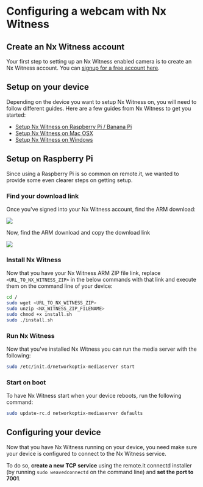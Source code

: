 # Configuring a webcam with Nx Witness

## Create an Nx Witness account

Your first step to setting up an Nx Witness enabled camera is to create an Nx Witness account. You can [signup for a free account here](http://www.networkoptix.com/).

## Setup on your device

Depending on the device you want to setup Nx Witness on, you will need to follow different guides. Here are a few guides from Nx Witness to get you started:

* [Setup Nx Witness on Raspberry Pi / Banana Pi](https://support.networkoptix.com/hc/en-us/articles/217453737-Raspberry-Banana-Pi-Installation-Guide)
* [Setup Nx Witness on Mac OSX](https://support.networkoptix.com/hc/en-us/articles/205096648-Mac-OSX-Installation-Guide)
* [Setup Nx Witness on Windows](https://support.networkoptix.com/hc/en-us/articles/205752937-Windows-OS-Installation-Guide)

## Setup on Raspberry Pi

Since using a Raspberry Pi is so common on remote.it, we wanted to provide some even clearer steps on getting setup.

### Find your download link

Once you've signed into your Nx Witness account, find the ARM download:

![](https://cl.ly/06ae3b372809/Screen%20Shot%202018-12-23%20at%2011.20.55%20PM.png)

Now, find the ARM download and copy the download link

![](https://cl.ly/991815409e98/Screen%20Shot%202018-12-23%20at%2011.22.29%20PM.png)

### Install Nx Witness

Now that you have your Nx Witness ARM ZIP file link, replace `<URL_TO_NX_WITNESS_ZIP>` in the below commands with that link and execute them on the command line of your device:

```bash
cd / 
sudo wget <URL_TO_NX_WITNESS_ZIP>
sudo unzip <NX_WITNESS_ZIP_FILENAME>
sudo chmod +x install.sh
sudo ./install.sh
```

### Run Nx Witness

Now that you've installed Nx Witness you can run the media server with the following:

```bash
sudo /etc/init.d/networkoptix-mediaserver start
```

### Start on boot

To have Nx Witness start when your device reboots, run the following command:

```bash
sudo update-rc.d networkoptix-mediaserver defaults
```

## Configuring your device

Now that you have Nx Witness running on your device, you need make sure your device is configured to connect to the Nx Witness service.

To do so, **create a new TCP service** using the remote.it connectd installer \(by running `sudo weavedconnectd` on the command line\) and **set the port to 7001**.

